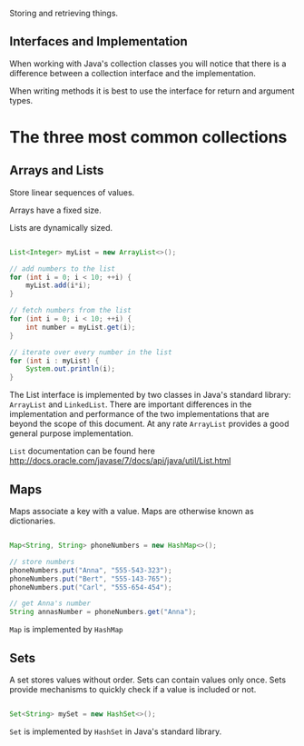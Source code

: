Storing and retrieving things.

## Interfaces and Implementation

When working with Java's collection classes you will notice that there is a difference between a collection interface and the implementation.

When writing methods it is best to use the interface for return and argument types.

# The three most common collections

## Arrays and Lists

Store linear sequences of values.

Arrays have a fixed size.

Lists are dynamically sized.

```java

List<Integer> myList = new ArrayList<>();

// add numbers to the list
for (int i = 0; i < 10; ++i) {
    myList.add(i*i);
}

// fetch numbers from the list
for (int i = 0; i < 10; ++i) {
    int number = myList.get(i);
}

// iterate over every number in the list
for (int i : myList) {
    System.out.println(i);
}
```

The List interface is implemented by two classes in Java's standard library: `ArrayList` and `LinkedList`. There are important differences in the implementation and performance of the two implementations that are beyond the scope of this document. At any rate `ArrayList` provides a good general purpose implementation.

`List` documentation can be found here http://docs.oracle.com/javase/7/docs/api/java/util/List.html

## Maps

Maps associate a key with a value. Maps are otherwise known as dictionaries.


```java

Map<String, String> phoneNumbers = new HashMap<>();

// store numbers
phoneNumbers.put("Anna", "555-543-323");
phoneNumbers.put("Bert", "555-143-765");
phoneNumbers.put("Carl", "555-654-454");

// get Anna's number
String annasNumber = phoneNumbers.get("Anna");

```

`Map` is implemented by `HashMap`

## Sets

A set stores values without order. Sets can contain values only once. Sets provide mechanisms to quickly check if a value is included or not.


```java

Set<String> mySet = new HashSet<>();


```

`Set` is implemented by `HashSet` in Java's standard library.

